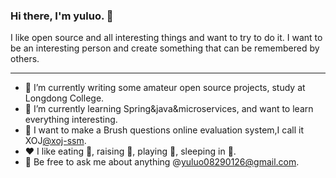 ### Hi there, I'm yuluo. 👋

<!--
**yuluo-yx/yuluo-yx** is a ✨ _special_ ✨ repository because its `README.md` (this file) appears on your GitHub profile.

Here are some ideas to get you started:

- 🔭 I’m currently working on ...
- 🌱 I’m currently learning ...
- 👯 I’m looking to collaborate on ...
- 🤔 I’m looking for help with ...
- 💬 Ask me about ...
- 📫 How to reach me: ...
- 😄 Pronouns: ...
- ⚡ Fun fact: ...
-->
I like open source and all interesting things and want to try to do it.
I want to be an interesting person and create something that can be remembered by others.

<hr>

- 🔭 I’m currently writing some amateur open source projects, study at Longdong College.  <br>
- 🌱 I’m currently learning Spring&java&microservices, and want to learn everything interesting. <br>
- 🤔 I want to make a Brush questions online evaluation system,I call it XOJ[@xoj-ssm](https://github.com/yuluo-yx/xoj-ssm). <br>
- ❤️ I like eating 🍉, raising 🐓, playing 🏓, sleeping in 🛌. <br>
- 💬  Be free to ask me about anything @yuluo08290126@gmail.com. <br>
